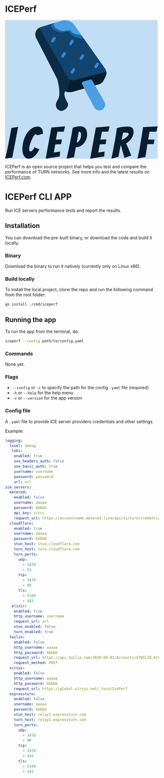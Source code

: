 # ICEPerf
![ICEPerf logo](assets/ICEPerf_fulllogo_nobuffer.png)

ICEPerf is an open source project that helps you test and compare the performance of TURN networks. See more info and the latest results on [ICEPerf.com](https://iceperf.com).


# ICEPerf CLI APP
Run ICE servers performance tests and report the results.

## Installation
You can download the pre-built binary, or download the code and build it locally.

### Binary
Download the binary to run it natively (currently only on Linux x86).

### Build locally
To install the local project, clone the repo and run the following command from the root folder:

```zsh
go install ./cmd/iceperf
```

## Running the app
To run the app from the terminal, do:

```zsh
iceperf --config path/to/config.yaml
```

### Commands
None yet.

### Flags
- `--config` or `-c` to specify the path for the config `.yaml` file (required)
- `-h` or `--help` for the help menu
- `-v` or `--version` for the app version

### Config file
A `.yaml` file to provide ICE server providers credentials and other settings.

Example:

```yaml
logging:
  level: debug
   loki:
    enabled: true
    use_headers_auth: false
    use_basic_auth: true
    username: username
    password: password
    url: url
ice_servers:
  metered:
    enabled: false
    username: aaaaa
    password: bbbbb
    api_key: ccccc
    request_url: https://accountname.metered.live/api/v1/turn/credentials
  cloudflare:
    enabled: true
    username: aaaaa
    password: bbbbb
    stun_host: stun.cloudflare.com
    turn_host: turn.cloudflare.com
    turn_ports:
      udp:
        - 3478
        - 53
      tcp:
        - 3478
        - 80
      tls:
        - 5349
        - 443
   elixir:
    enabled: true
    http_username: username
    request_url: url
    stun_enabled: false
    turn_enabled: true
  twilio:
    enabled: false
    http_username: aaaaa
    http_password: bbbbb
    request_url: https://api.twilio.com/2010-04-01/Accounts/$TWILIO_ACCOUNT_SID/Tokens.json
    request_method: POST
  xirsys:
    enabled: false
    http_username: aaaaa
    http_password: bbbbb
    request_url: https://global.xirsys.net/_turn/IcePerf
  expressturn:
    enabled: false
    username: aaaaa
    password: bbbbb
    stun_host: relay1.expressturn.com
    turn_host: relay1.expressturn.com
    turn_ports:
      udp:
        - 3478
        - 80
      tcp:
        - 3478
        - 443
      tls:
        - 5349
        - 443
```
